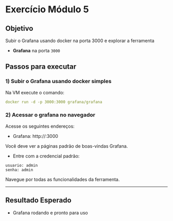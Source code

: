 # Exercício Módulo 5

## Objetivo

Subir o Grafana usando docker na porta 3000 e explorar a ferramenta
- **Grafana** na porta `3000`

## Passos para executar

### 1) Subir o Grafana usando docker simples

Na VM execute o comando:

```yaml
docker run -d -p 3000:3000 grafana/grafana
```

### 2) Acessar o grafana no navegador

Acesse os seguintes endereços:

- Grafana: http://<IP-da-VM>:3000

Você deve ver a páginas padrão de boas-vindas Grafana.

- Entre com a credencial padrão:

```
usuario: admin
senha: admin
```

Navegue por todas as funcionalidades da ferramenta.

---

## Resultado Esperado

- Grafana rodando e pronto para uso
